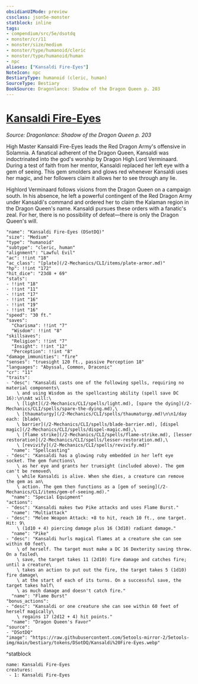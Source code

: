```yaml
---
obsidianUIMode: preview
cssclass: json5e-monster
statblock: inline
tags:
- compendium/src/5e/dsotdq
- monster/cr/11
- monster/size/medium
- monster/type/humanoid/cleric
- monster/type/humanoid/human
- npc
aliases: ["Kansaldi Fire-Eyes"]
NoteIcon: npc
BestiaryType: humanoid (cleric, human)
SourceType: Bestiary
BookSource: Dragonlance: Shadow of the Dragon Queen p. 203
---
```

# [Kansaldi Fire-Eyes](2-Mechanics/CLI/bestiary/npc/kansaldi-fire-eyes-dsotdq.md)
*Source: Dragonlance: Shadow of the Dragon Queen p. 203*  

High Master Kansaldi Fire-Eyes leads the Red Dragon Army's offensive in Solamnia. A fanatical adherent of the Dragon Queen, Kansaldi was indoctrinated into the god's worship by Dragon High Lord Verminaard. During a test of faith from her mentor, Kansaldi replaced her left eye with a gem of seeing. This gem smolders and glows red whenever Kansaldi uses her magic, and her followers claim it allows her to see through any lie.

Highlord Verminaard follows visions from the Dragon Queen on a campaign south. In his absence, he left a powerful contingent of the Red Dragon Army under Kansaldi's command and ordered her to claim the Kalaman region in the Dragon Queen's name. Kansaldi pursues these orders with a fanatic's zeal. For her, there is no possibility of defeat—there is only the Dragon Queen's will.

```statblock
"name": "Kansaldi Fire-Eyes (DSotDQ)"
"size": "Medium"
"type": "humanoid"
"subtype": "cleric, human"
"alignment": "Lawful Evil"
"ac": !!int "18"
"ac_class": "[plate](/2-Mechanics/CLI/items/plate-armor.md)"
"hp": !!int "172"
"hit_dice": "23d8 + 69"
"stats":
- !!int "18"
- !!int "11"
- !!int "17"
- !!int "16"
- !!int "19"
- !!int "16"
"speed": "30 ft."
"saves":
  "Charisma": !!int "7"
  "Wisdom": !!int "8"
"skillsaves":
  "Religion": !!int "7"
  "Insight": !!int "12"
  "Perception": !!int "8"
"damage_immunities": "fire"
"senses": "truesight 120 ft., passive Perception 18"
"languages": "Abyssal, Common, Draconic"
"cr": "11"
"traits":
- "desc": "Kansaldi casts one of the following spells, requiring no material components\
    \ and using Wisdom as the spellcasting ability (spell save DC 16):\n\nAt will:\
    \ [light](/2-Mechanics/CLI/spells/light.md), [spare the dying](/2-Mechanics/CLI/spells/spare-the-dying.md),\
    \ [thaumaturgy](/2-Mechanics/CLI/spells/thaumaturgy.md)\n\n1/day each: [blade\
    \ barrier](/2-Mechanics/CLI/spells/blade-barrier.md), [dispel magic](/2-Mechanics/CLI/spells/dispel-magic.md),\
    \ [flame strike](/2-Mechanics/CLI/spells/flame-strike.md), [lesser restoration](/2-Mechanics/CLI/spells/lesser-restoration.md),\
    \ [revivify](/2-Mechanics/CLI/spells/revivify.md)"
  "name": "Spellcasting"
- "desc": "Kansaldi has a glowing ruby embedded in her left eye socket. The gem functions\
    \ as her eye and grants her truesight (included above). The gem can't be removed\
    \ while Kansaldi is alive. When she dies, a creature can remove the gem as an\
    \ action. The gem then functions as a [gem of seeing](/2-Mechanics/CLI/items/gem-of-seeing.md)."
  "name": "Special Equipment"
"actions":
- "desc": "Kansaldi makes two Pike attacks and uses Flame Burst."
  "name": "Multiattack"
- "desc": "Melee Weapon Attack: +8 to hit, reach 10 ft., one target. Hit: 9\
    \ (1d10 + 4) piercing damage plus 16 (3d10) radiant damage."
  "name": "Pike"
- "desc": "Kansaldi hurls magical flames at a creature she can see within 60 feet\
    \ of herself. The target must make a DC 16 Dexterity saving throw. On a failed\
    \ save, the target takes 11 (2d10) fire damage and catches fire; until a creature\
    \ takes an action to put out the fire, the target takes 5 (1d10) fire damage\
    \ at the start of each of its turns. On a successful save, the target takes half\
    \ as much damage and doesn't catch fire."
  "name": "Flame Burst"
"bonus_actions":
- "desc": "Kansaldi or one creature she can see within 60 feet of herself magically\
    \ regains 17 (2d12 + 4) hit points."
  "name": "Dragon Queen's Favor"
"source":
- "DSotDQ"
"image": "https://raw.githubusercontent.com/5etools-mirror-2/5etools-img/main/bestiary/tokens/DSotDQ/Kansaldi%20Fire-Eyes.webp"
```
^statblock

```encounter-table
name: Kansaldi Fire-Eyes
creatures:
 - 1: Kansaldi Fire-Eyes
```